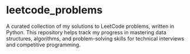 # leetcode_problems
A curated collection of my solutions to LeetCode problems, written in Python. This repository helps track my progress in mastering data structures, algorithms, and problem-solving skills for technical interviews and competitive programming.

